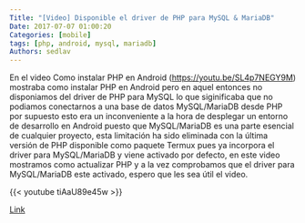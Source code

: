 ```yaml
---
Title: "[Video] Disponible el driver de PHP para MySQL & MariaDB"
Date: 2017-07-07 01:00:20
Categories: [mobile]
tags: [php, android, mysql, mariadb]
Authors: sedlav
---
```


En el video Como instalar PHP en Android (https://youtu.be/SL4p7NEGY9M) mostraba como instalar PHP en Android pero en aquel entonces no disponiamos del driver de PHP para MySQL lo que siginificaba que no podiamos conectarnos a una base de datos MySQL/MariaDB desde PHP por supuesto esto era un inconveniente a la hora de desplegar un entorno de desarrollo en Android puesto que MySQL/MariaDB es una parte esencial de cualquier proyecto,  esta limitación ha sido eliminada con la última versión de PHP disponible como paquete Termux pues ya incorpora el driver para MySQL/MariaDB y viene activado por defecto, en este video mostramos como actualizar PHP y a la vez comprobamos que el driver para MySQL/MariaDB este activado, espero que les sea útil el video.

{{< youtube tiAaU89e45w >}}

[Link](https://www.youtube.com/watch?v=tiAaU89e45w)
